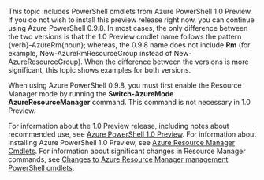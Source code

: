 This topic includes PowerShell cmdlets from Azure PowerShell 1.0 Preview. If you do not wish to install this preview release right now, you can continue using Azure PowerShell 0.9.8. In most cases, the only difference between the two versions is that the 1.0 Preview cmdlet name follows the pattern {verb}-AzureRm{noun}; whereas, the 0.9.8 name does not include **Rm** (for example, New-AzureRmResourceGroup instead of New-AzureResourceGroup). When the difference between the versions is more significant, this topic shows examples for both versions.

When using Azure PowerShell 0.9.8, you must first enable the Resource Manager mode by running the **Switch-AzureMode AzureResourceManager** command. This command is not necessary in 1.0 Preview.

For information about the 1.0 Preview release, including notes about recommended use, see [Azure PowerShell 1.0 Preview](https://azure.microsoft.com/blog/azps-1-0-pre/). For information about installing Azure PowerShell 1.0 Preview, see [Azure Resource Manager Cmdlets](https://msdn.microsoft.com/zh-cn/library/mt125356.aspx). For information about significant changes in Resource Manager commands, see [Changes to Azure Resource Manager management PowerShell cmdlets](powershell-preview-resource-manager-changes).

